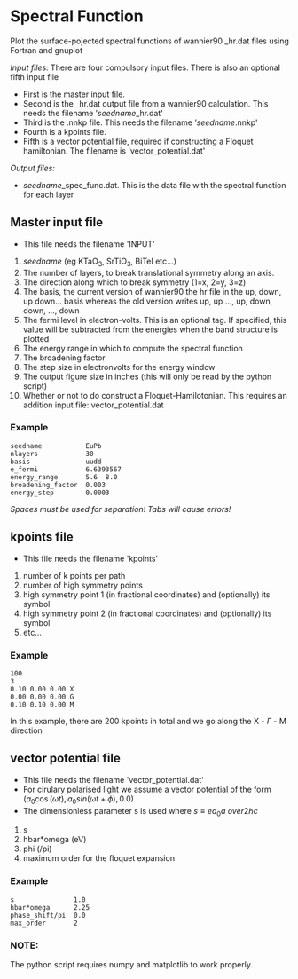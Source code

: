 # Spectral Function
Plot the surface-pojected spectral functions of wannier90 _hr.dat files using Fortran and gnuplot

*Input files:* 
There are four compulsory input files. There is also an optional fifth input file
- First is the master input file.
- Second is the _hr.dat output file from a wannier90 calculation. This needs the filename ’*seedname*_hr.dat'
- Third is the .nnkp file. This needs the filename ’*seedname*.nnkp'
- Fourth is a kpoints file.
- Fifth is a vector potential file, required if constructing a Floquet hamiltonian. The filename is 'vector_potential.dat'
  
*Output files:*
- *seedname*_spec_func.dat. This is the data file with the spectral function for each layer

## Master input file
- This file needs the filename 'INPUT'
1. *seedname* (eg KTaO<sub>3</sub>, SrTiO<sub>3</sub>, BiTeI etc...)
2. The number of layers, to break translational symmetry along an axis.
3. The direction along which to break symmetry (1=x, 2=y, 3=z)
4. The basis, the current version of wannier90 the hr file in the up, down, up down... basis whereas the old version writes up, up ..., up, down, down, ..., down
5. The fermi level in electron-volts. This is an optional tag. If specified, this value will be subtracted from the energies when the band structure is plotted 
6. The energy range in which to compute the spectral function
7. The broadening factor
8. The step size in electronvolts for the energy window
9. The output figure size in inches (this will only be read by the python script)
10. Whether or not to do construct a Floquet-Hamilotonian. This requires an addition input file: vector_potential.dat
### Example
    seedname           EuPb
    nlayers            30
    basis              uudd
    e_fermi            6.6393567
    energy_range       5.6  8.0
    broadening_factor  0.003
    energy_step        0.0003
*Spaces must be used for separation! Tabs will cause errors!*

## kpoints file
- This file needs the filename 'kpoints'
1. number of k points per path
2. number of high symmetry points
3. high symmetry point 1 (in fractional coordinates) and (optionally) its symbol
4. high symmetry point 2 (in fractional coordinates) and (optionally) its symbol
5. etc...
### Example
    100
    3
    0.10 0.00 0.00 X
    0.00 0.00 0.00 G
    0.10 0.10 0.00 M
In this example, there are 200 kpoints in total and we go along the X - $\Gamma$ - M direction

## vector potential file
- This file needs the filename 'vector_potential.dat'
- For cirulary polarised light we assume a vector potential of the form $(a_0\cos(\omega t), a_0 sin(\omega t+\phi), 0.0)$
- The dimensionless parameter s is used where $s \equiv {e a_0 a \ over 2 \hbar c}$
1. s
2. hbar*omega (eV)
3. phi (/pi)
4. maximum order for the floquet expansion
### Example
    s               1.0
    hbar*omega      2.25
    phase_shift/pi  0.0
    max_order       2

### NOTE: 
The python script requires numpy and matplotlib to work properly.
